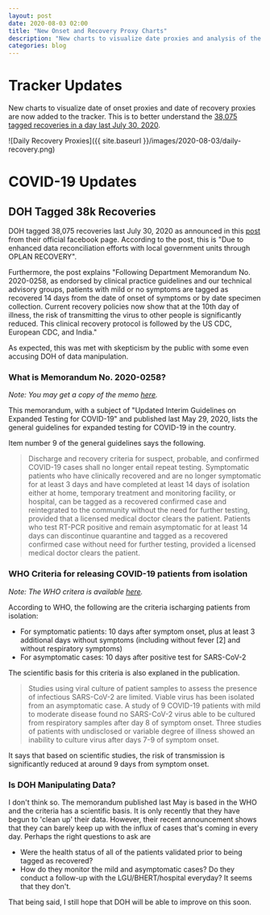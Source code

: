 ```yaml
---
layout: post 
date: 2020-08-03 02:00
title: "New Onset and Recovery Proxy Charts"
description: "New charts to visualize date proxies and analysis of the 38k recoveries tagged by DOH."
categories: blog
---
```


# Tracker Updates
New charts to visualize date of onset proxies and date of recovery proxies are
now added to the tracker. This is to better understand the [38,075 tagged
recoveries in a day last July 30, 2020](#doh-tagged-38k-recoveries).

![Daily Recovery Proxies]({{ site.baseurl }}/images/2020-08-03/daily-recovery.png)

# COVID-19 Updates

## DOH Tagged 38k Recoveries

DOH tagged 38,075 recoveries last July 30, 2020 as announced in this
[post](https://www.facebook.com/OfficialDOHgov/photos/a.157979910879936/3550394868305073/)
from their official facebook page. According to the post, this is "Due to enhanced
data reconciliation efforts with local government units through OPLAN RECOVERY".

Furthermore, the post explains "Following Department Memorandum No. 2020-0258, as 
endorsed by clinical practice guidelines and our technical advisory groups, 
patients with mild or no symptoms are tagged as recovered 14 days from the date 
of onset of symptoms or by date specimen collection. Current recovery policies 
now show that at the 10th day of illness, the risk of transmitting the virus to 
other people is significantly reduced. This clinical recovery protocol is 
followed by the US CDC, European CDC, and India."

As expected, this was met with skepticism by the public with some even accusing
DOH of data manipulation.

### What is Memorandum No. 2020-0258?

*Note: You may get a copy of the memo [here](https://www.doh.gov.ph/sites/default/files/health-update/dm2020-0258.pdf).*

This memorandum, with a subject of "Updated Interim Guidelines on Expanded
Testing for COVID-19" and published last May 29, 2020, lists the general
guidelines for expanded testing for COVID-19 in the country.

Item number 9 of the general guidelines says the following.

> Discharge and recovery criteria for suspect, probable, and confirmed COVID-19
> cases shall no longer entail repeat testing. Symptomatic patients who have clinically
> recovered and are no longer symptomatic for at least 3 days and have completed at
> least 14 days of isolation either at home, temporary treatment and monitoring facility,
> or hospital, can be tagged as a recovered confirmed case and reintegrated to the
> community without the need for further testing, provided that a licensed medical
> doctor clears the patient. Patients who test RT-PCR positive and remain asymptomatic
> for at least 14 days can discontinue quarantine and tagged as a recovered confirmed
> case without need for further testing, provided a licensed medical doctor clears the
> patient.


### WHO Criteria for releasing COVID-19 patients from isolation

*Note: The WHO critera is available [here](https://www.who.int/news-room/commentaries/detail/criteria-for-releasing-covid-19-patients-from-isolation).*

According to WHO, the following are the criteria ischarging patients from
isolation:

* For symptomatic patients: 10 days after symptom onset, plus at least 3
additional days without symptoms (including without fever [2] and without
respiratory symptoms)
* For asymptomatic cases: 10 days after positive test for SARS-CoV-2

The scientific basis for this criteria is also explaned in the publication.

> Studies using viral culture of patient samples to assess the presence of
> infectious SARS-CoV-2 are limited. Viable virus has been isolated from an 
> asymptomatic case. A study of 9 COVID-19 patients with mild to moderate 
> disease found no SARS-CoV-2 virus able to be cultured from respiratory
> samples after day 8 of symptom onset. Three studies of patients with
> undisclosed or variable degree of illness showed an inability to culture virus
> after days 7-9 of symptom onset.

It says that based on scientific studies, the risk of transmission is
significantly reduced at around 9 days from symptom onset.

### Is DOH Manipulating Data?
I don't think so. The memorandum published last May is based in the WHO and the
criteria has a scientific basis. It is only recently that they have begun to
'clean up' their data. However, their recent announcement shows that they can
barely keep up with the influx of cases that's coming in every day. Perhaps the
right questions to ask are

* Were the health status of all of the patients validated prior to being tagged
as recovered?
* How do they monitor the mild and asymptomatic cases? Do they conduct a
follow-up with the LGU/BHERT/hospital everyday? It seems that they don't.

That being said, I still hope that DOH will be able to improve on this soon.
